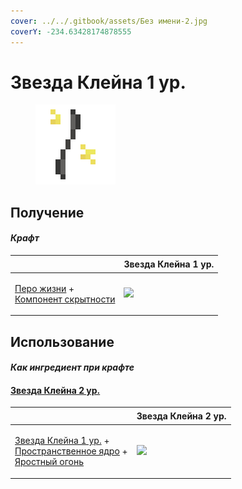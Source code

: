 ```yaml
---
cover: ../../.gitbook/assets/Без имени-2.jpg
coverY: -234.63428174878555
---
```


# Звезда Клейна 1 ур.

<figure><img src="../../.gitbook/assets/klein_star_1_128.png" alt=""><figcaption></figcaption></figure>

## Получение

#### _Крафт_

| ㅤ                                                                                                    |  Звезда Клейна 1 ур.                          |
| ---------------------------------------------------------------------------------------------------- | --------------------------------------------- |
| <p><a href="life_arc.md">Перо жизни</a> +<br><a href="stealthpotion.md">Компонент скрытности</a></p> | ![](../../.gitbook/assets/klein\_star\_1.png) |

## Использование

#### _Как ингредиент при крафте_

#### [Звезда Клейна 2 ур.](klein_star_2.md)

| ㅤ                                                                                                                                                                  |  Звезда Клейна 2 ур.                          |
| ------------------------------------------------------------------------------------------------------------------------------------------------------------------ | --------------------------------------------- |
| <p><a href="klein_star_1.md">Звезда Клейна 1 ур.</a> +<br><a href="spawner_seeker.md">Пространственное ядро</a> +<br><a href="fury_fire.md">Яростный огонь</a></p> | ![](../../.gitbook/assets/klein\_star\_2.png) |

